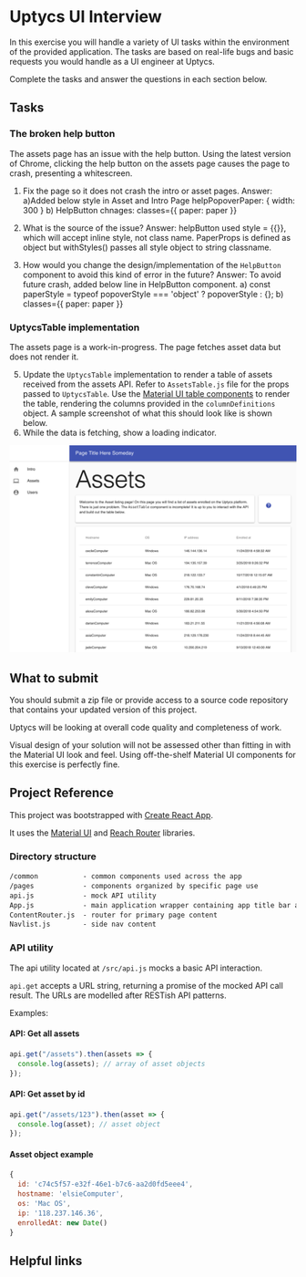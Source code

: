 # Uptycs UI Interview

In this exercise you will handle a variety of UI tasks within the environment of the provided application. The tasks are based on real-life bugs and basic requests you would handle as a UI engineer at Uptycs.

Complete the tasks and answer the questions in each section below.

## Tasks

### The broken help button

The assets page has an issue with the help button. Using the latest version of Chrome, clicking the help button on the assets page causes the page to crash, presenting a whitescreen.

1. Fix the page so it does not crash the intro or asset pages.
      Answer: a)Added below style in Asset and Intro Page 
            helpPopoverPaper: {
                                width: 300
                              }
            <HelpButton paper={classes.helpPopoverPaper}></HelpButton>
            b) HelpButton chnages: 
                    classes={{
                                paper: paper
                              }}

2. What is the source of the issue?
      Answer:  helpButton used style = {{}}, which will accept inline style, not class name.
      PaperProps is defined as object  but withStyles() passes all style object to string classname.
      
3. How would you change the design/implementation of the `HelpButton` component to avoid this kind of error in the future?
    Answer:  To avoid future crash, added below line in HelpButton component.
            a) const paperStyle = typeof popoverStyle === 'object' ? popoverStyle : {};
            b)  classes={{
                            paper: paper
                        }}

### UptycsTable implementation

The assets page is a work-in-progress. The page fetches asset data but does not render it.

5. Update the `UptycsTable` implementation to render a table of assets received from the assets API. Refer to `AssetsTable.js` file for the props passed to `UptycsTable`. Use the [Material UI table components](https://material-ui.com/demos/tables/) to render the table, rendering the columns provided in the `columnDefinitions` object. A sample screenshot of what this should look like is shown below.
6. While the data is fetching, show a loading indicator.

![Asset table example](asset-table-example.png?raw=true "Asset table example")

## What to submit

You should submit a zip file or provide access to a source code repository that contains your updated version of this project.

Uptycs will be looking at overall code quality and completeness of work.

Visual design of your solution will not be assessed other than fitting in with the Material UI look and feel. Using off-the-shelf Material UI components for this exercise is perfectly fine.

## Project Reference

This project was bootstrapped with [Create React App](https://github.com/facebook/create-react-app).

It uses the [Material UI](https://material-ui.com/) and [Reach Router](https://reach.tech/router) libraries.

### Directory structure

```txt
/common           - common components used across the app
/pages            - components organized by specific page use
api.js            - mock API utility
App.js            - main application wrapper containing app title bar and side nav
ContentRouter.js  - router for primary page content
Navlist.js        - side nav content
```

### API utility

The api utility located at `/src/api.js` mocks a basic API interaction.

`api.get` accepts a URL string, returning a promise of the mocked API call result. The URLs are modelled after RESTish API patterns.

Examples:

#### API: Get all assets

```js
api.get("/assets").then(assets => {
  console.log(assets); // array of asset objects
});
```

#### API: Get asset by id

```js
api.get("/assets/123").then(asset => {
  console.log(asset); // asset object
});
```

#### Asset object example

```js
{
  id: 'c74c5f57-e32f-46e1-b7c6-aa2d0fd5eee4',
  hostname: 'elsieComputer',
  os: 'Mac OS',
  ip: '118.237.146.36',
  enrolledAt: new Date()
}
```

## Helpful links
